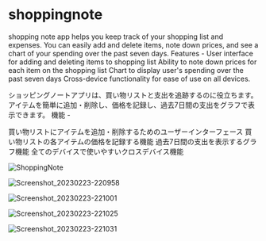 # shoppingnote

shopping note app helps you keep track of your shopping list and expenses.
You can easily add and delete items, note down prices, and see a chart of your spending over the past seven days.
Features -
User interface for adding and deleting items to shopping list
Ability to note down prices for each item on the shopping list
Chart to display user's spending over the past seven days
Cross-device functionality for ease of use on all devices. 



ショッピングノートアプリは、買い物リストと支出を追跡するのに役立ちます。
アイテムを簡単に追加・削除し、価格を記録し、過去7日間の支出をグラフで表示できます。
機能 -

買い物リストにアイテムを追加・削除するためのユーザーインターフェース
買い物リストの各アイテムの価格を記録する機能
過去7日間の支出を表示するグラフ機能
全てのデバイスで使いやすいクロスデバイス機能




![ShoppingNote](https://user-images.githubusercontent.com/45825771/220944217-3d4fef2a-45c1-49b1-a48f-dde518225b25.gif)



![Screenshot_20230223-220958](https://user-images.githubusercontent.com/45825771/221214386-3d02191c-9091-4d6b-ba50-8d111bb5ac09.jpg)  

![Screenshot_20230223-221001](https://user-images.githubusercontent.com/45825771/221215014-495cde90-f07b-4701-9676-adfc03cddd7b.jpg)  

![Screenshot_20230223-221025](https://user-images.githubusercontent.com/45825771/221215040-53e05ce4-a865-484d-ad2f-7b839dd5d511.jpg)   

![Screenshot_20230223-221031](https://user-images.githubusercontent.com/45825771/221215048-1c9208f5-c86e-4d54-8785-66b9c34e2eb4.jpg)
